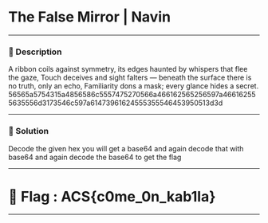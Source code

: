 # The False Mirror | Navin

---

### 🧩 Description

A ribbon coils against symmetry, its edges haunted by whispers that flee the gaze,
Touch deceives and sight falters — beneath the surface there is no truth, only an echo, Familiarity dons a mask; every glance hides a secret. 56565a5754315a4856586c5557475270566a466162565256597a466162555635556d3173546c597a61473961624555355546453950513d3d

---

### 🧠 Solution

Decode the given hex you will get a base64 and again decode that with base64 and again decode the base64 to get the flag

---

# 🏁 Flag : ACS{c0me_0n_kab1la}

---
